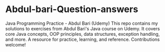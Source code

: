 # Abdul-bari-Question-answers
Java Programming Practice - Abdul Bari (Udemy)  This repo contains my solutions to exercises from Abdul Bari's Java course on Udemy. It covers core Java concepts, OOP principles, data structures, exception handling, and more. A resource for practice, learning, and reference. Contributions welcome!
